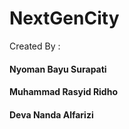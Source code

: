 # NextGenCity

Created By :
#### Nyoman Bayu Surapati
#### Muhammad Rasyid Ridho
#### Deva Nanda Alfarizi
